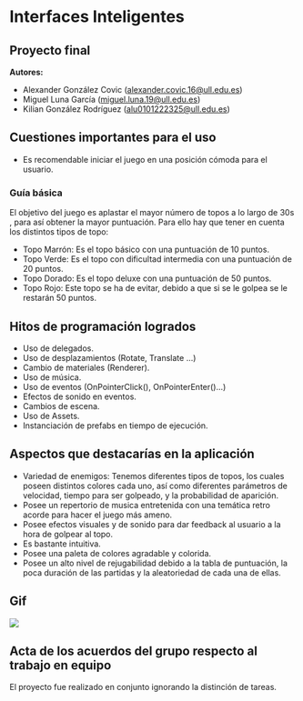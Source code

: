 # Interfaces Inteligentes  
## Proyecto final

**Autores:**
- Alexander González Covic (alexander.covic.16@ull.edu.es)
- Miguel Luna García (miguel.luna.19@ull.edu.es)
- Kilian González Rodríguez (alu0101222325@ull.edu.es)

## Cuestiones importantes para el uso

 * Es recomendable iniciar el juego en una posición cómoda para el usuario.
   
### Guía básica
El objetivo del juego es aplastar el mayor número de topos a lo largo de 30s , para así obtener la mayor puntuación. Para ello hay que tener en cuenta los distintos tipos de topo:
 * Topo Marrón: Es el topo básico con una puntuación de 10 puntos.
 * Topo Verde: Es el topo con dificultad intermedia con una puntuación de 20 puntos.
 * Topo Dorado: Es el topo deluxe con una puntuación de 50 puntos.
 * Topo Rojo: Este topo se ha de evitar, debido a que si se le golpea se le restarán 50 puntos.

## Hitos de programación logrados

 * Uso de delegados.
 * Uso de desplazamientos (Rotate, Translate ...)
 * Cambio de materiales (Renderer).
 * Uso de música.
 * Uso de eventos (OnPointerClick(), OnPointerEnter()...)
 * Efectos de sonido en eventos.
 * Cambios de escena.
 * Uso de Assets.
 * Instanciación de prefabs en tiempo de ejecución.

## Aspectos que destacarías en la aplicación

 * Variedad de enemigos: Tenemos diferentes tipos de topos, los cuales poseen distintos colores cada uno, así como diferentes parámetros de velocidad, tiempo para ser golpeado, y la probabilidad de aparición.
 * Posee un repertorio de musica entretenida con una temática retro acorde  para hacer el juego más ameno.
 * Posee efectos visuales y de sonido para dar feedback al usuario a la hora de golpear al topo.
 * Es bastante intuitiva.
 * Posee una paleta de colores agradable y colorida.
 * Posee un alto nivel de rejugabilidad debido a la tabla de puntuación, la poca duración de las partidas y la aleatoriedad de cada una de ellas.

## Gif
![](Demo/demo.gif)

## Acta de los acuerdos del grupo respecto al trabajo en equipo
El proyecto fue realizado en conjunto ignorando la distinción de tareas.


